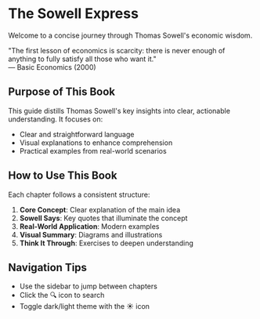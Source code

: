 # The Sowell Express

Welcome to a concise journey through Thomas Sowell's economic wisdom.

<div class="sowell-quote">
    "The first lesson of economics is scarcity: there is never enough of anything to fully satisfy all those who want it."
    <div class="quote-source">
        — Basic Economics (2000)
    </div>
</div>

## Purpose of This Book

This guide distills Thomas Sowell's key insights into clear, actionable understanding. It focuses on:
- Clear and straightforward language
- Visual explanations to enhance comprehension
- Practical examples from real-world scenarios

## How to Use This Book

Each chapter follows a consistent structure:
1. **Core Concept**: Clear explanation of the main idea
2. **Sowell Says**: Key quotes that illuminate the concept
3. **Real-World Application**: Modern examples
4. **Visual Summary**: Diagrams and illustrations
5. **Think It Through**: Exercises to deepen understanding

## Navigation Tips

- Use the sidebar to jump between chapters
- Click the 🔍 icon to search
- Toggle dark/light theme with the ☀️ icon